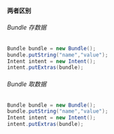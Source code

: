 #### 两者区别
###### Bundle 存数据
```java
Bundle bundle = new Bundle();  
bundle.putString("name","value");  
Intent intent = new Intent();  
intent.putExtras(bundle);
```
###### Bundle 取数据
```java
Bundle bundle = new Bundle();  
bundle.putString("name","value");  
Intent intent = new Intent();  
intent.putExtras(bundle);
```